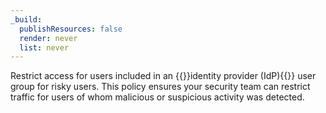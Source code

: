 ```yaml
---
_build:
  publishResources: false
  render: never
  list: never
---
```


Restrict access for users included in an {{<glossary-tooltip term_id="identity provider">}}identity provider (IdP){{</glossary-tooltip>}} user group for risky users. This policy ensures your security team can restrict traffic for users of whom malicious or suspicious activity was detected.
